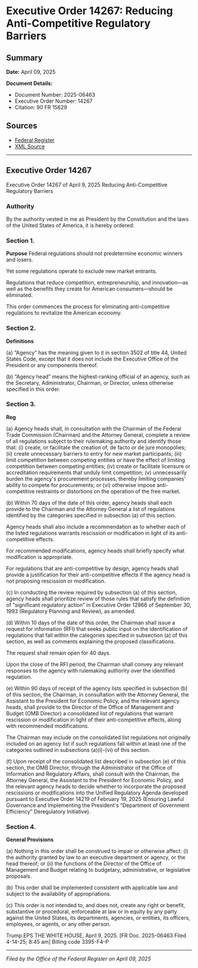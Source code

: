 # Executive Order 14267: Reducing Anti-Competitive Regulatory Barriers

## Summary

**Date:** April 09, 2025

**Document Details:**
- Document Number: 2025-06463
- Executive Order Number: 14267
- Citation: 90 FR 15629

## Sources
- [Federal Register](https://www.federalregister.gov/documents/2025/04/15/2025-06463/reducing-anti-competitive-regulatory-barriers)
- [XML Source](https://www.federalregister.gov/documents/full_text/xml/2025/04/15/2025-06463.xml)

---

## Executive Order 14267

Executive Order 14267 of April 9, 2025
Reducing Anti-Competitive Regulatory Barriers
### Authority

By the authority vested in me as President by the Constitution and the laws of the United States of America, it is hereby ordered:
### Section 1.

**Purpose**
 Federal regulations should not predetermine economic winners and losers.

Yet some regulations operate to exclude new market entrants.

Regulations that reduce competition, entrepreneurship, and innovation—as well as the benefits they create for American consumers—should be eliminated.

This order commences the process for eliminating anti-competitive regulations to revitalize the American economy.
### Section 2.

**Definitions**

(a) “Agency” has the meaning given to it in section 3502 of title 44, United States Code, except that it does not include the Executive Office of the President or any components thereof.

(b) “Agency head” means the highest-ranking official of an agency, such as the Secretary, Administrator, Chairman, or Director, unless otherwise specified in this order.
### Section 3.

**Reg**

(a) Agency heads shall, in consultation with the Chairman of the Federal Trade Commission (Chairman) and the Attorney General, complete a review of all regulations subject to their rulemaking authority and identify those that:
    (i) create, or facilitate the creation of, de facto or de jure monopolies;
    (ii) create unnecessary barriers to entry for new market participants;
    (iii) limit competition between competing entities or have the effect of limiting competition between competing entities;
    (iv) create or facilitate licensure or accreditation requirements that unduly limit competition;
    (v) unnecessarily burden the agency's procurement processes, thereby limiting companies' ability to compete for procurements; or
    (vi) otherwise impose anti-competitive restraints or distortions on the operation of the free market.

(b) Within 70 days of the date of this order, agency heads shall each provide to the Chairman and the Attorney General a list of regulations identified by the categories specified in subsection (a) of this section.

Agency heads shall also include a recommendation as to whether each of the listed regulations warrants rescission or modification in light of its anti-competitive effects.

For recommended modifications, agency heads shall briefly specify what modification is appropriate.

For regulations that are anti-competitive by design, agency heads shall provide a justification for their anti-competitive effects if the agency head is not proposing rescission or modification.

(c) In conducting the review required by subsection (a) of this section, agency heads shall prioritize review of those rules that satisfy the definition of “significant regulatory action” in Executive Order 12866 of September 30, 1993 (Regulatory Planning and Review), as amended.

(d) Within 10 days of the date of this order, the Chairman shall issue a request for information (RFI) that seeks public input on the identification of regulations that fall within the categories specified in subsection (a) of this section, as well as comments explaining the proposed classifications.

The request shall remain open for 40 days.

Upon the close of the RFI 
period, the Chairman shall convey any relevant responses to the agency with rulemaking authority over the identified regulation. 

(e) Within 90 days of receipt of the agency lists specified in subsection (b) of this section, the Chairman, in consultation with the Attorney General, the Assistant to the President for Economic Policy, and the relevant agency heads, shall provide to the Director of the Office of Management and Budget (OMB Director) a consolidated list of regulations that warrant rescission or modification in light of their anti-competitive effects, along with recommended modifications.

The Chairman may include on the consolidated list regulations not originally included on an agency list if such regulations fall within at least one of the categories outlined in subsections (a)(i)-(vi) of this section.

(f) Upon receipt of the consolidated list described in subsection (e) of this section, the OMB Director, through the Administrator of the Office of Information and Regulatory Affairs, shall consult with the Chairman, the Attorney General, the Assistant to the President for Economic Policy, and the relevant agency heads to decide whether to incorporate the proposed rescissions or modifications into the Unified Regulatory Agenda developed pursuant to Executive Order 14219 of February 19, 2025 (Ensuring Lawful Governance and Implementing the President's “Department of Government Efficiency” Deregulatory Initiative).
### Section 4.

**General Provisions**

(a) Nothing in this order shall be construed to impair or otherwise affect:
    (i) the authority granted by law to an executive department or agency, or the head thereof; or
    (ii) the functions of the Director of the Office of Management and Budget relating to budgetary, administrative, or legislative proposals.

(b) This order shall be implemented consistent with applicable law and subject to the availability of appropriations.

(c) This order is not intended to, and does not, create any right or benefit, substantive or procedural, enforceable at law or in equity by any party against the United States, its departments, agencies, or entities, its officers, employees, or agents, or any other person.

Trump.EPS
THE WHITE HOUSE,
April 9, 2025.
[FR Doc. 2025-06463 
Filed 4-14-25; 8:45 am] 
Billing code 3395-F4-P

---

*Filed by the Office of the Federal Register on April 09, 2025*
